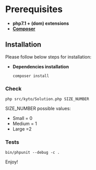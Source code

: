 Prerequisites
==============
* **php7.1 + (dom) extensions**
* [**Composer**][1]

Installation
--------------

Please follow below steps for installation:

  * **Dependencies installation**

        composer install

### Check
    php src/kyto/Solution.php SIZE_NUMBER

SIZE_NUMBER possible values:
   * Small = 0
   * Medium = 1
   * Large =2

### Tests

    bin/phpunit --debug -c .

Enjoy!

[1]:  https://getcomposer.org/download/
